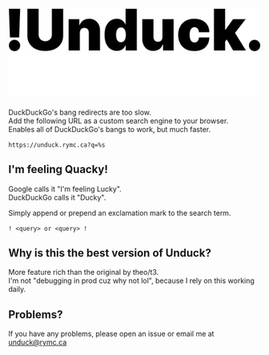 ![Unduck Logo](/public/unduck.png#gh-light-mode-only)
![Unduck Logo](/public/unduck-white.png#gh-dark-mode-only)
---
DuckDuckGo's bang redirects are too slow.  
Add the following URL as a custom search engine to your browser.  
Enables all of DuckDuckGo's bangs to work, but much faster.  
```
https://unduck.rymc.ca?q=%s
```

## I'm feeling Quacky!

Google calls it "I'm feeling Lucky".  
DuckDuckGo calls it "Ducky".  

Simply append or prepend an exclamation mark to the search term.
```
! <query> or <query> !
```

## Why is this the best version of Unduck?

More feature rich than the original by theo/t3.  
I'm not "debugging in prod cuz why not lol", because I rely on this working daily.  

## Problems?

If you have any problems, please open an issue or email me at [unduck@rymc.ca](mailto:unduck@rymc.ca)  
